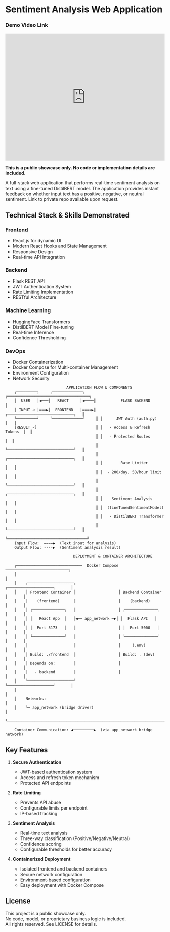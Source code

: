 # Sentiment Analysis Web Application
<h3>Demo Video Link</h3>
<p align="center">
  <iframe src="https://www.loom.com/share/5b385316680a4e8c98a73ae045c05473?sid=4724d554-e51c-462c-ad09-036f0c80f34d" frameborder="0" webkitallowfullscreen mozallowfullscreen allowfullscreen width="100%" height="400"></iframe>
</p>

**This is a public showcase only. No code or implementation details are included.** 

A full-stack web application that performs real-time sentiment analysis on text using a fine-tuned DistilBERT model. The application provides instant feedback on whether input text has a positive, negative, or neutral sentiment. Link to private repo available upon request.

## Technical Stack & Skills Demonstrated

### Frontend
- React.js for dynamic UI
- Modern React Hooks and State Management
- Responsive Design
- Real-time API Integration

### Backend
- Flask REST API
- JWT Authentication System
- Rate Limiting Implementation
- RESTful Architecture

### Machine Learning
- HuggingFace Transformers
- DistilBERT Model Fine-tuning
- Real-time Inference
- Confidence Thresholding

### DevOps
- Docker Containerization
- Docker Compose for Multi-container Management
- Environment Configuration
- Network Security

                             
```
                           APPLICATION FLOW & COMPONENTS
    ┌─────────┐     ┌─────────────┐     ╔════════════════════════════════════╗       
    │  USER   │◀───│   REACT     │◀────║           FLASK BACKEND            ║       
    │ INPUT ⏎ │===▶│  FRONTEND   │====▶║ ┌─────────────────────────────┐   ║       
    └─────────┘     └─────────────┘     ║ │      JWT Auth (auth.py)     │   ║       
    [RESULT ✓]                          ║ │   - Access & Refresh Tokens  │  ║       
                                        ║ │   - Protected Routes         │  ║       
                                        ║ └─────────────────────────────┘   ║       
                                        ║ ┌─────────────────────────────┐   ║       
                                        ║ │        Rate Limiter         │   ║       
                                        ║ │  - 200/day, 50/hour limit   │   ║       
                                        ║ └─────────────────────────────┘   ║       
                                        ║ ┌─────────────────────────────┐   ║       
                                        ║ │    Sentiment Analysis       │   ║       
                                        ║ │  (fineTunedSentimentModel)  │   ║       
                                        ║ │   - DistilBERT Transformer  │   ║       
                                        ║ └─────────────────────────────┘   ║       
                                        ╚═══════════════════════════════════╝       
    Input Flow:  ====▶  (Text input for analysis)
    Output Flow: ----▶  (Sentiment analysis result)
```

```
                              DEPLOYMENT & CONTAINER ARCHITECTURE

    ┌─────────────────────────────  Docker Compose  ────────────────────────────┐
    │                                                                           │
    │    ┌────────────────────┐                   ┌────────────────────┐       │
    │    │ Frontend Container │                   │ Backend Container  │       │
    │    │    (frontend)      │                   │    (backend)       │       │
    │    │ ┌──────────────┐   │                   │ ┌──────────────┐   │       │
    │    │ │   React App  │   │◀── app_network ─▶│ │  Flask API   │   │       │
    │    │ │  Port 5173   │   │                   │ │  Port 5000   │   │       │
    │    │ └──────────────┘   │                   │ └──────────────┘   │       │
    │    │                    │                   │     (.env)         │       │
    │    │ Build: ./frontend  │                   │ Build: . (dev)     │       │
    │    │ Depends on:        │                   │                    │       │
    │    │   - backend        │                   │                    │       │
    │    └────────────────────┘                   └────────────────────┘       │
    │                                                                          │
    │    Networks:                                                            │
    │    └─ app_network (bridge driver)                                       │
    └──────────────────────────────────────────────────────────────────────────┘

    Container Communication: ◀─────────▶  (via app_network bridge network)

```

## Key Features

1. **Secure Authentication**
   - JWT-based authentication system
   - Access and refresh token mechanism
   - Protected API endpoints

2. **Rate Limiting**
   - Prevents API abuse
   - Configurable limits per endpoint
   - IP-based tracking

3. **Sentiment Analysis**
   - Real-time text analysis
   - Three-way classification (Positive/Negative/Neutral)
   - Confidence scoring
   - Configurable thresholds for better accuracy

4. **Containerized Deployment**
   - Isolated frontend and backend containers
   - Secure network configuration
   - Environment-based configuration
   - Easy deployment with Docker Compose

## License

This project is a public showcase only.  
No code, model, or proprietary business logic is included.  
All rights reserved. See LICENSE for details.
